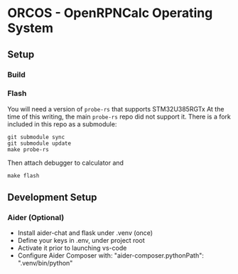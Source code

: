# ORCOS - OpenRPNCalc Operating System

## Setup


### Build

### Flash

You will need a version of `probe-rs` that supports STM32U385RGTx
At the time of this writing, the main `probe-rs` repo did not support it.
There is a fork included in this repo as a submodule:

```
git submodule sync
git submodule update
make probe-rs
```

Then attach debugger to calculator and

``
make flash
``

## Development Setup

### Aider (Optional)

 - Install aider-chat and flask under .venv (once)
 - Define your keys in .env, under project root
 - Activate it prior to launching vs-code
 - Configure Aider Composer with:
    "aider-composer.pythonPath": ".venv/bin/python"

